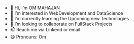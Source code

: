 - 👋 Hi, I’m OM MAHAJAN
- 👀 I’m interested in WebDevelopment and DataScience
- 🌱 I’m currently learning the Upcoming new Technologies
- 💞️ I’m looking to collaborate on FullStack Projects 
- 📫 Reach me via Linkend or email
- 😄 Pronouns: Om
